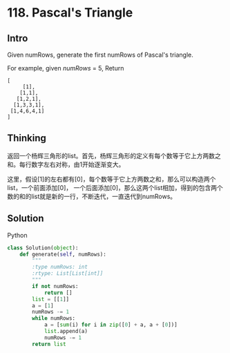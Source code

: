 # 118. Pascal's Triangle

## Intro

Given numRows, generate the first numRows of Pascal's triangle.

For example, given *numRows* = 5,
Return

```
[
     [1],
    [1,1],
   [1,2,1],
  [1,3,3,1],
 [1,4,6,4,1]
]
```

## Thinking

返回一个杨辉三角形的list。首先，杨辉三角形的定义有每个数等于它上方两数之和。每行数字左右对称，由1开始逐渐变大。

这里，假设[1]的左右都有[0]，每个数等于它上方两数之和，那么可以构造两个list，一个前面添加[0]， 一个后面添加[0]，那么这两个list相加，得到的包含两个数的和的list就是新的一行，不断迭代，一直迭代到numRows。


## Solution

Python
 

```python
class Solution(object):
    def generate(self, numRows):
        """
        :type numRows: int
        :rtype: List[List[int]]
        """
        if not numRows:
            return []
        list = [[1]]
        a = [1]
        numRows -= 1
        while numRows:
            a = [sum(i) for i in zip([0] + a, a + [0])]
            list.append(a)
            numRows -= 1
        return list
```


